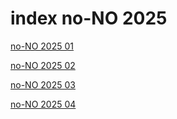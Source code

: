 # index no-NO 2025

<a href="./01">no-NO 2025 01</a>

<a href="./02">no-NO 2025 02</a>

<a href="./03">no-NO 2025 03</a>

<a href="./04">no-NO 2025 04</a>
